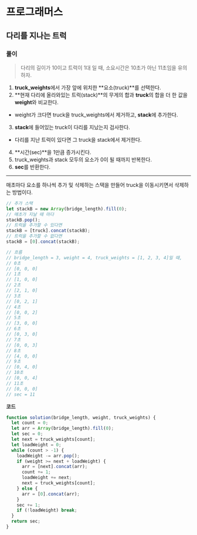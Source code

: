 # 프로그래머스

## 다리를 지나는 트럭

### 풀이

> 다리의 길이가 10이고 트럭이 1대 일 때, 소요시간은 10초가 아닌 11초임을 유의하자.

1. **truck_weights**에서 가장 앞에 위치한 **요소(truck)**를 선택한다.
2. **현재 다리에 올라와있는 트럭(stack)**의 무게의 합과 **truck**의 합을 더 한 값을 **weight**와 비교한다.

- weight가 크다면 truck을 truck_weights에서 제거하고, **stack**에 추가한다.

3. **stack**에 들어있는 truck이 다리를 지났는지 검사한다.

- 다리를 지난 트럭이 있다면 그 truck을 stack에서 제거한다.

4. **시간(sec)**을 1만큼 증가시킨다.
5. truck_weights과 stack 모두의 요소가 0이 될 때까지 반복한다.
6. **sec**를 반환한다.

---

매초마다 요소를 하나씩 추가 및 삭제하는 스택을 만들어 truck을 이동시키면서 삭제하는 방법이다.

```javascript
// 추가 스택
let stackB = new Array(bridge_length).fill(0);
// 매초가 지날 때 마다
stackB.pop();
// 트럭을 추가할 수 있다면
stackB = [truck].concat(stackB);
// 트럭을 추가할 수 없다면
stackB = [0].concat(stackB);

// 흐름
// bridge_length = 3, weight = 4, truck_weights = [1, 2, 3, 4]일 때,
// 0초
// [0, 0, 0]
// 1초
// [1, 0, 0]
// 2초
// [2, 1, 0]
// 3초
// [0, 2, 1]
// 4초
// [0, 0, 2]
// 5초
// [3, 0, 0]
// 6초
// [0, 3, 0]
// 7초
// [0, 0, 3]
// 8초
// [4, 0, 0]
// 9초
// [0, 4, 0]
// 10초
// [0, 0, 4]
// 11초
// [0, 0, 0]
// sec = 11
```

**코드**

```javascript
function solution(bridge_length, weight, truck_weights) {
  let count = 0;
  let arr = Array(bridge_length).fill(0);
  let sec = 0;
  let next = truck_weights[count];
  let loadWeight = 0;
  while (count > -1) {
    loadWeight -= arr.pop();
    if (weight >= next + loadWeight) {
      arr = [next].concat(arr);
      count += 1;
      loadWeight += next;
      next = truck_weights[count];
    } else {
      arr = [0].concat(arr);
    }
    sec += 1;
    if (!loadWeight) break;
  }
  return sec;
}
```
